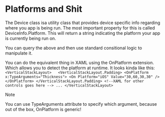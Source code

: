 # Platforms and Shit

The Device class isa utility class that provides device specific info regarding where you app is being run. The most important property for this is called DeviceInfo.Platform. This will return a string indicating the platform your app is currently being run on.

You can query the above and then use standard consitional logic to manipulate it. 

You can do the equivalent thing in XAML using the OnPlatform extension. Which allows you to detect the platform at runtime. It looks kinda like this: 
`<VerticalStackLayout>  
    <VerticalStackLayout.Padding>
        <OnPlatform x:TypeArguments="Thickness">
            <On Platform="iOS" Value="30,60,30,30" />
        </OnPlatform>
    </VerticalStackLayout.Padding>
    <!--XAML for other controls goes here -->
    ...
</VerticalStackLayout>`

> [!NOTE]
> You can use TypeArguments attribute to specify which argument, because out of the box, OnPlatform is generic!



